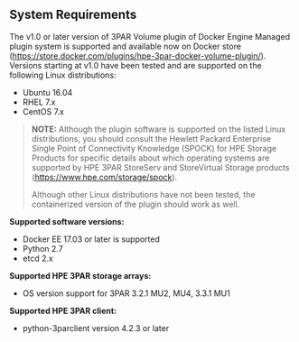 ## System Requirements

The v1.0 or later version of 3PAR Volume plugin of Docker Engine Managed plugin system is supported and available now on Docker store (https://store.docker.com/plugins/hpe-3par-docker-volume-plugin/).
Versions starting at v1.0 have been tested and are supported on the following Linux distributions:

* Ubuntu 16.04
* RHEL 7.x
* CentOS 7.x

>**NOTE:** Although the plugin software is supported on the listed Linux distributions, you should consult the Hewlett Packard Enterprise Single Point of Connectivity Knowledge (SPOCK) for HPE Storage Products for specific details about which operating systems are supported by HPE 3PAR StoreServ and StoreVirtual Storage products (https://www.hpe.com/storage/spock).
>
>Although other Linux distributions have not been tested, the containerized version of the plugin should work as well.

**Supported software versions:**

* Docker EE 17.03 or later is supported
* Python 2.7
* etcd 2.x

**Supported HPE 3PAR storage arrays:**

* OS version support for 3PAR 3.2.1 MU2, MU4, 3.3.1 MU1

**Supported HPE 3PAR client:**

* python-3parclient version 4.2.3 or later
